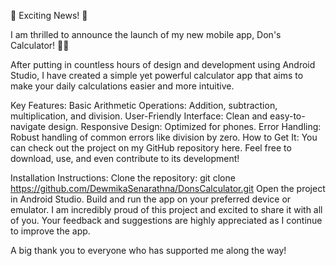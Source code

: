 🚀 Exciting News! 🚀

I am thrilled to announce the launch of my new mobile app, Don's Calculator! 📱🔢

After putting in countless hours of design and development using Android Studio, I have created a simple yet powerful calculator app that aims to make your daily calculations easier and more intuitive.

Key Features:
Basic Arithmetic Operations: Addition, subtraction, multiplication, and division.
User-Friendly Interface: Clean and easy-to-navigate design.
Responsive Design: Optimized for phones.
Error Handling: Robust handling of common errors like division by zero.
How to Get It:
You can check out the project on my GitHub repository here. Feel free to download, use, and even contribute to its development!

Installation Instructions:
Clone the repository: git clone https://github.com/DewmikaSenarathna/DonsCalculator.git
Open the project in Android Studio.
Build and run the app on your preferred device or emulator.
I am incredibly proud of this project and excited to share it with all of you. Your feedback and suggestions are highly appreciated as I continue to improve the app.

A big thank you to everyone who has supported me along the way!
